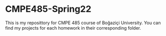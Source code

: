 # CMPE485-Spring22
This is my reposittory for CMPE 485 course of Boğaziçi University. You can find my projects for each homework in their corresponding folder.
